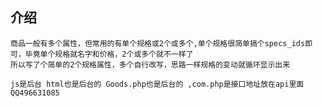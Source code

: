 ## 介绍
    商品一般有多个属性，但常用的有单个规格或2个或多个,单个规格很简单搞个specs_ids即可，毕竟单个规格就名字和价格，2个或多个就不一样了
    所以写了个简单的2个规格属性，多个自行改写，思路一样规格的变动就循环显示出来

    js是后台 html也是后台的 Goods.php也是后台的 ,com.php是接口地址放在api里面
    QQ496631085